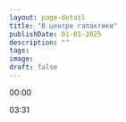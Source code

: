 ```yaml
---
layout: page-detail
title: "В центре галактики"
publishDate: 01-01-2025
description: ""
tags:
image:
draft: false
---
```


00:00 

03:31 

  
